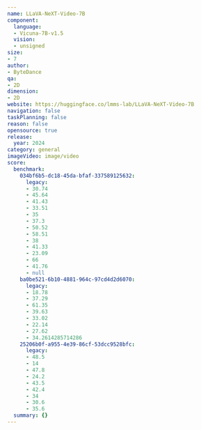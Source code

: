 ```yaml
---
name: LLaVA-NeXT-Video-7B
component:
  language:
  - Vicuna-7B-v1.5
  vision:
  - unsigned
size:
- 7
author:
- ByteDance
qa:
- 2D
dimension:
- 2D
website: https://huggingface.co/lmms-lab/LLaVA-NeXT-Video-7B
navigation: false
taskPlanning: false
reason: false
opensource: true
release:
  year: 2024
category: general
imageVideo: image/video
score:
  benchmark:
    034bf6b5-dc18-45da-bfaf-337589125632:
      legacy:
      - 30.74
      - 45.64
      - 41.43
      - 33.51
      - 35
      - 37.3
      - 50.52
      - 58.51
      - 38
      - 41.33
      - 23.09
      - 66
      - 41.76
      - null
    ba0be521-6b10-4881-964c-97cd4d2d6070:
      legacy:
      - 18.78
      - 37.29
      - 61.35
      - 39.63
      - 33.02
      - 22.14
      - 27.62
      - 34.2614285714286
    25206b0f-a955-4e39-86cf-53dcc9528bfc:
      legacy:
      - 48.5
      - 14
      - 47.8
      - 24.2
      - 43.5
      - 42.4
      - 34
      - 30.6
      - 35.6
  summary: {}
---
```

